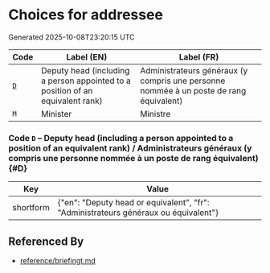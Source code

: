 # Choices for addressee

Generated 2025-10-08T23:20:15 UTC

| Code | Label (EN) | Label (FR) |
|------|------------|------------|
| [`D`](#D) | Deputy head (including a person appointed to a position of an equivalent rank) | Administrateurs généraux (y compris une personne nommée à un poste de rang équivalent) |
| `M` | Minister | Ministre |

### Code `D` – Deputy head (including a person appointed to a position of an equivalent rank) / Administrateurs généraux (y compris une personne nommée à un poste de rang équivalent) {#D}

| Key | Value |
|-----|-------|
| shortform | {"en": "Deputy head or equivalent", "fr": "Administrateurs généraux ou équivalent"} |


## Referenced By

- [reference/briefingt.md](../reference/briefingt.md)
